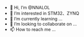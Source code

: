 - 👋 Hi, I’m @NNALOL
- 👀 I’m interested in STM32、ZYNQ
- 🌱 I’m currently learning ...
- 💞️ I’m looking to collaborate on ...
- 📫 How to reach me ...

<!---
NNALOL/NNALOL is a ✨ special ✨ repository because its `README.md` (this file) appears on your GitHub profile.
You can click the Preview link to take a look at your changes.
--->

